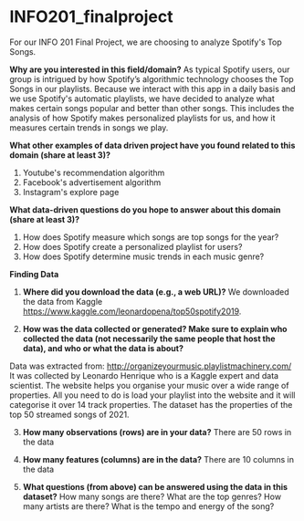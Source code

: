 # INFO201_finalproject

For our INFO 201 Final Project, we are choosing to analyze Spotify's Top Songs.

**Why are you interested in this field/domain?**
As typical Spotify users, our group is intrigued by how Spotify’s algorithmic technology chooses the Top Songs in our playlists. Because we interact with this app in a daily basis and we use Spotify's automatic playlists, we have decided to analyze what makes certain songs popular and better than other songs. This includes the analysis of how Spotify makes personalized playlists for us, and how it measures certain trends in songs we play. 

**What other examples of data driven project have you found related to this domain (share at least 3)?**
1) Youtube's recommendation algorithm 
2) Facebook's advertisement algorithm
3) Instagram's explore page


**What data-driven questions do you hope to answer about this domain (share at least 3)?**
1) How does Spotify measure which songs are top songs for the year? 
2) How does Spotify create a personalized playlist for users? 
3) How does Spotify determine music trends in each music genre? 

**Finding Data**
1) **Where did you download the data (e.g., a web URL)?**
We downloaded the data from Kaggle https://www.kaggle.com/leonardopena/top50spotify2019.

2) **How was the data collected or generated? Make sure to explain who collected the data (not necessarily the same people that host the data), and who or what the data is about?**

Data was extracted from: http://organizeyourmusic.playlistmachinery.com/
It was collected by Leonardo Henrique who is a Kaggle expert and data scientist.
The website helps you organise your music over a wide range of properties. All you need to do is load your playlist into the website and it will categorise it over 14 track properties. The dataset has the properties of the top 50 streamed songs of 2021.

3) **How many observations (rows) are in your data?**
There are 50 rows in the data

4) **How many features (columns) are in the data?**
There are 10 columns in the data

5) **What questions (from above) can be answered using the data in this dataset?**
How many songs are there?  What are the top genres? How many artists are there? What is the tempo and energy of the song?
